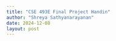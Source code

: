 ```yaml
---
title: "CSE 493E Final Project Handin"
author: "Shreya Sathyanarayanan"
date: 2024-12-08
layout: post
---
```


